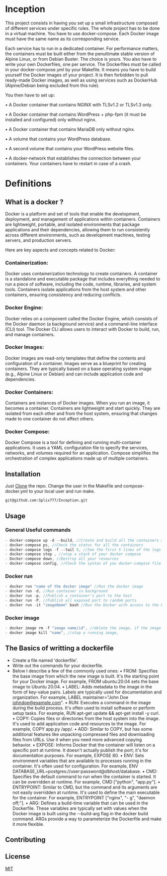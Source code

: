 # Inception

This project consists in having you set up a small infrastructure composed of different
services under specific rules. The whole project has to be done in a virtual machine. You
have to use docker-compose.
Each Docker image must have the same name as its corresponding service.


Each service has to run in a dedicated container.
For performance matters, the containers must be built either from the penultimate stable
version of Alpine Linux, or from Debian Buster. The choice is yours.
You also have to write your own Dockerfiles, one per service. The Dockerfiles must
be called in your docker-compose.yml by your Makefile.
It means you have to build yourself the Docker images of your project. It is then forbidden to pull ready-made Docker images, as well as using services such as DockerHub
(Alpine/Debian being excluded from this rule).


You then have to set up:

• A Docker container that contains NGINX with TLSv1.2 or TLSv1.3 only.

• A Docker container that contains WordPress + php-fpm (it must be installed and
configured) only without nginx.

• A Docker container that contains MariaDB only without nginx.

• A volume that contains your WordPress database.

• A second volume that contains your WordPress website files.

• A docker-network that establishes the connection between your containers.
Your containers have to restart in case of a crash.

# Definitions
## What is a docker ?
Docker is a platform and set of tools that enable the development, deployment, and management of applications within containers. Containers are lightweight, portable, and isolated environments that package applications and their dependencies, allowing them to run consistently across different environments, such as development machines, testing servers, and production servers.

Here are key aspects and concepts related to Docker:

### Containerization: ### 
Docker uses containerization technology to create containers. A container is a standalone and executable package that includes everything needed to run a piece of software, including the code, runtime, libraries, and system tools. Containers isolate applications from the host system and other containers, ensuring consistency and reducing conflicts.

### Docker Engine: ###
Docker relies on a component called the Docker Engine, which consists of the Docker daemon (a background service) and a command-line interface (CLI) tool. The Docker CLI allows users to interact with Docker to build, run, and manage containers.

### Docker Images: ###
Docker images are read-only templates that define the contents and configuration of a container. Images serve as a blueprint for creating containers. They are typically based on a base operating system image (e.g., Alpine Linux or Debian) and can include application code and dependencies.

### Docker Containers: ###
Containers are instances of Docker images. When you run an image, it becomes a container. Containers are lightweight and start quickly. They are isolated from each other and from the host system, ensuring that changes made to one container do not affect others.

### Docker Compose: ###
Docker Compose is a tool for defining and running multi-container applications. It uses a YAML configuration file to specify the services, networks, and volumes required for an application. Compose simplifies the orchestration of complex applications made up of multiple containers.



## Installation

Just [Clone](git@github.com:Splix777/Inception.git) the repo. Change the user in the Makefile and compose-docker.yml to your local user and run make.


```bash
git@github.com:Splix777/Inception.git
```

## Usage

### General Useful commands ###

```c
- docker-compose up -d --build, //Create and build all the containers and they still run in the background
- docker-compose ps, //Check the status for all the containers
- docker-compose logs -f --tail 5, //See the first 5 lines of the logs of your containers
- docker-compose stop , //stop a stack of your docker compose
- Docker-compose down, //Destroy all your resources
- docker-compose config, //Check the syntax of you docker-compose file

```

### Docker run

```c
- docker run "name of the docker image" //Run the docker image
- docker run -d, //Run container in background
- docker run -p, //Publish a container's port to the host
- docker run -P, //Publish all exposed port to random ports
- docker run -it "imageName" bash //Run the Docker with access to the bash or (sh).
```

### Docker image
```c
- docker image rm -f "image name/id", //delete the image, if the image is running you need to kill it first.
- docker image kill "name", //stop a running image,
```
## The Basics of writting a dockerfile ##
- Create a file named 'dockerfile'.
- Write out the commands for your dockerfile.
- Below I describe a few of the commonly used ones:
      • FROM: Specifies the base image from which the new image is built. It's the starting point for your
              Docker image. For example, FROM ubuntu:20.04 sets the base image to Ubuntu 20.04.
      • LABEL: Adds metadata to the image in the form of key-value pairs. Labels are typically used for                         documentation and organization. For example, LABEL maintainer="John Doe <johndoe@example.com>".
      • RUN: Executes a command in the image during the build process. It's often used to install software or                 perform setup tasks. For example, RUN apt-get update && apt-get install -y curl.
      • COPY: Copies files or directories from the host system into the image. It's used to add application code               and resources to the image. For example, COPY app.py /app/.
      • ADD: Similar to COPY, but has some additional features like unpacking compressed files and downloading                files from URLs. Use it when you need more advanced copying behavior.
      • EXPOSE: Informs Docker that the container will listen on a specific port at runtime. It doesn't actually                 publish the port; it's for documentation purposes. For example, EXPOSE 80.
      • ENV: Sets environment variables that are available to processes running in the container. It's often                  used for configuration. For example, ENV DATABASE_URL=postgres://user:password@dbhost/database.
      • CMD: Specifies the default command to run when the container is started. It can be overridden at                      runtime. For example, CMD ["python", "app.py"].
      • ENTRYPOINT: Similar to CMD, but the command and its arguments are not easily overridden at runtime. It's                     used to define the main executable for the container. For example, ENTRYPOINT
                    ["nginx", "-  g", "daemon off;"].
      • ARG: Defines a build-time variable that can be used in the Dockerfile. These variables are typically set              with values when the Docker image is built using the --build-arg flag in the docker build command.               ARGs provide a way to parameterize the Dockerfile and make it more flexible.

## Contributing

## License

[MIT](https://choosealicense.com/licenses/mit/)
